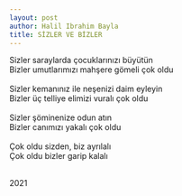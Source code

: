 ```yaml
---
layout: post  
author: Halil Ibrahim Bayla  
title: SİZLER VE BİZLER
---
```


Sizler saraylarda çocuklarınızı büyütün<br>
Bizler umutlarımızı mahşere gömeli çok oldu
<br><br>
Sizler kemanınız ile neşenizi daim eyleyin<br>
Bizler üç telliye elimizi vuralı çok oldu
<br><br>
Sizler şöminenize odun atın<br>
Bizler canımızı yakalı çok oldu
<br><br>
Çok oldu sizden, biz ayrılalı<br>
Çok oldu bizler garip kalalı<br><br>

2021
